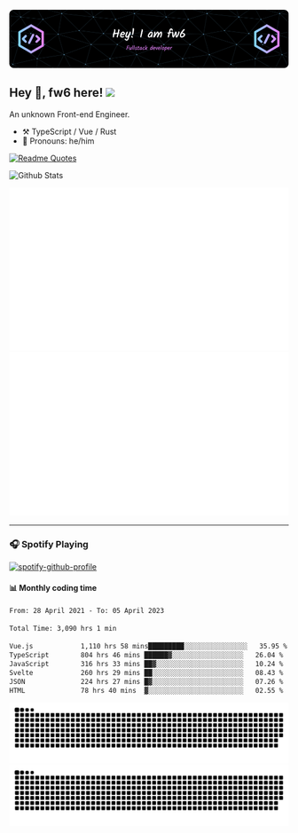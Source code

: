 ![Header](github-header-image.png)

## Hey 👋, fw6 here! <img src="https://github.githubassets.com/images/mona-whisper.gif" height="24" />


An unknown Front-end Engineer.

-   :hammer_and_pick: TypeScript / Vue / Rust
-   :man: Pronouns: he/him


[![Readme Quotes](https://quotes-github-readme.vercel.app/api?type=horizontal&theme=algolia)](https://github.com/piyushsuthar/github-readme-quotes)



![Github Stats](https://github-readme-stats.vercel.app/api?username=fw6&bg_color=30,e96443,904e95&title_color=fff&text_color=fff)

![](https://raw.githubusercontent.com/fw6/github-stats-transparent/output/generated/overview.svg)
![](https://raw.githubusercontent.com/fw6/github-stats-transparent/output/generated/languages.svg)


---

### 🎧 Spotify Playing

<!-- ![spotify-github-profile](/img/default.svg) -->

[![spotify-github-profile](https://spotify-github-profile.vercel.app/api/view?uid=r6wn4hdvypv0lkzyrj0e0pjct&cover_image=true&theme=default&bar_color=53b14f&bar_color_cover=true)](https://github.com/kittinan/spotify-github-profile)
#### :bar_chart: Monthly coding time

<!--START_SECTION:waka-->

```text
From: 28 April 2021 - To: 05 April 2023

Total Time: 3,090 hrs 1 min

Vue.js            1,110 hrs 58 mins█████████░░░░░░░░░░░░░░░░   35.95 %
TypeScript        804 hrs 46 mins ██████▓░░░░░░░░░░░░░░░░░░   26.04 %
JavaScript        316 hrs 33 mins ██▓░░░░░░░░░░░░░░░░░░░░░░   10.24 %
Svelte            260 hrs 29 mins ██░░░░░░░░░░░░░░░░░░░░░░░   08.43 %
JSON              224 hrs 27 mins █▓░░░░░░░░░░░░░░░░░░░░░░░   07.26 %
HTML              78 hrs 40 mins  ▓░░░░░░░░░░░░░░░░░░░░░░░░   02.55 %
```

<!--END_SECTION:waka-->




![github contribution grid snake animation](https://raw.githubusercontent.com/platane/platane/output/github-contribution-grid-snake-dark.svg#gh-dark-mode-only)![github contribution grid snake animation](https://raw.githubusercontent.com/platane/platane/output/github-contribution-grid-snake.svg#gh-light-mode-only)
